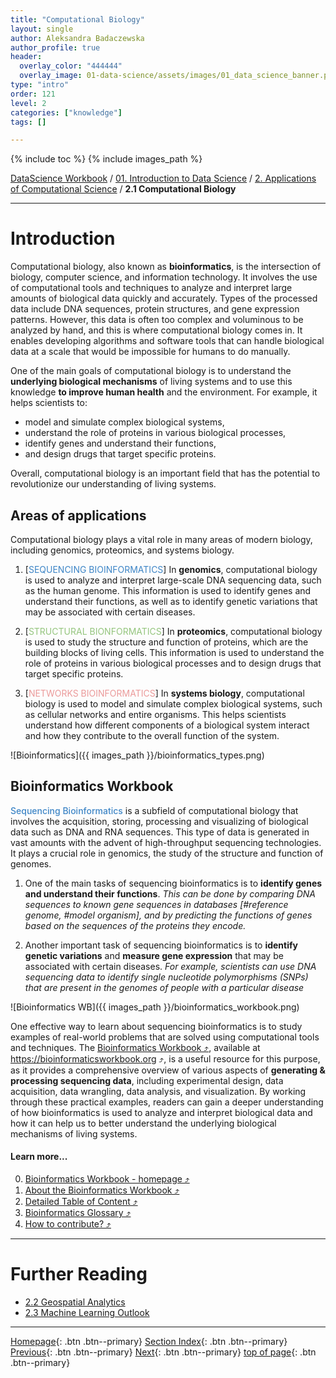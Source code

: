 ```yaml
---
title: "Computational Biology"
layout: single
author: Aleksandra Badaczewska
author_profile: true
header:
  overlay_color: "444444"
  overlay_image: 01-data-science/assets/images/01_data_science_banner.png
type: "intro"
order: 121
level: 2
categories: ["knowledge"]
tags: []

---
```


{% include toc %}
{% include images_path %}


[DataScience Workbook](https://datascience.101workbook.org/) / [01. Introduction to Data Science](00-IntroToDataScience-LandingPage.md) / [2. Applications of Computational Science](02-computational-science-applications.md) / **2.1 Computational Biology**

---


# Introduction

Computational biology, also known as **bioinformatics**, is the intersection of biology, computer science, and information technology. It involves the use of computational tools and techniques to analyze and interpret large amounts of biological data quickly and accurately. Types of the processed data include DNA sequences, protein structures, and gene expression patterns. However, this data is often too complex and voluminous to be analyzed by hand, and this is where computational biology comes in. It enables developing algorithms and software tools that can handle biological data at a scale that would be impossible for humans to do manually.


One of the main goals of computational biology is to understand the **underlying biological mechanisms** of living systems and to use this knowledge **to improve human health** and the environment. For example, it helps scientists to:
* model and simulate complex biological systems,
* understand the role of proteins in various biological processes,
* identify genes and understand their functions,
* and design drugs that target specific proteins.

Overall, computational biology is an important field that has the potential to revolutionize our understanding of living systems.

## Areas of applications

Computational biology plays a vital role in many areas of modern biology, including genomics, proteomics, and systems biology.

1. [<span style="color: #3d85c6;">SEQUENCING BIOINFORMATICS</span>] In **genomics**, computational biology is used to analyze and interpret large-scale DNA sequencing data, such as the human genome. This information is used to identify genes and understand their functions, as well as to identify genetic variations that may be associated with certain diseases.

2. [<span style="color: #94c57d;">STRUCTURAL BIONFORMATICS</span>] In **proteomics**, computational biology is used to study the structure and function of proteins, which are the building blocks of living cells. This information is used to understand the role of proteins in various biological processes and to design drugs that target specific proteins.

3. [<span style="color: #eb9a9a;">NETWORKS BIOINFORMATICS</span>] In **systems biology**, computational biology is used to model and simulate complex biological systems, such as cellular networks and entire organisms. This helps scientists understand how different components of a biological system interact and how they contribute to the overall function of the system.

![Bioinformatics]({{ images_path }}/bioinformatics_types.png)


## Bioinformatics Workbook

<span style="color: #3d85c6; font-weight: 500;">Sequencing Bioinformatics</span> is a subfield of computational biology that involves the acquisition, storing, processing and visualizing of biological data such as DNA and RNA sequences. This type of data is generated in vast amounts with the advent of high-throughput sequencing technologies. It plays a crucial role in genomics, the study of the structure and function of genomes.

1. One of the main tasks of sequencing bioinformatics is to **identify genes and understand their functions**. *This can be done by comparing DNA sequences to known gene sequences in databases [#reference genome, #model organism], and by predicting the functions of genes based on the sequences of the proteins they encode.*

2. Another important task of sequencing bioinformatics is to **identify genetic variations** and **measure gene expression** that may be associated with certain diseases. *For example, scientists can use DNA sequencing data to identify single nucleotide polymorphisms (SNPs) that are present in the genomes of people with a particular disease*

![Bioinformatics WB]({{ images_path }}/bioinformatics_workbook.png)

One effective way to learn about sequencing bioinformatics is to study examples of real-world problems that are solved using computational tools and techniques. The <a href="https://bioinformaticsworkbook.org" target="_blank">Bioinformatics Workbook  ⤴</a>, available at <a href="https://bioinformaticsworkbook.org" target="_blank">https://bioinformaticsworkbook.org  ⤴</a>, is a useful resource for this purpose, as it provides a comprehensive overview of various aspects of **generating & processing sequencing data**, including experimental design, data acquisition, data wrangling, data analysis, and visualization. By working through these practical examples, readers can gain a deeper understanding of how bioinformatics is used to analyze and interpret biological data and how it can help us to better understand the underlying biological mechanisms of living systems.

#### Learn more...

0. <a href="https://bioinformaticsworkbook.org" target="_blank">Bioinformatics Workbook - homepage  ⤴</a>
1. <a href="https://bioinformaticsworkbook.org/about.html" target="_blank">About the Bioinformatics Workbook  ⤴</a>
2. <a href="https://bioinformaticsworkbook.org/list.html" target="_blank">Detailed Table of Content  ⤴</a>
3. <a href="https://bioinformaticsworkbook.org/glossary.html" target="_blank">Bioinformatics Glossary  ⤴</a>
4. <a href="https://bioinformaticsworkbook.org/Contributing.html" target="_blank">How to contribute?  ⤴</a>

___
# Further Reading
* [2.2 Geospatial Analytics](02B-geospatial-analytics)
* [2.3 Machine Learning Outlook](02C-machine-learning)

___

[Homepage](../index.md){: .btn  .btn--primary}
[Section Index](00-IntroToDataScience-LandingPage){: .btn  .btn--primary}
[Previous](02-computational-science-applications){: .btn  .btn--primary}
[Next](02B-geospatial-analytics){: .btn  .btn--primary}
[top of page](#introduction){: .btn  .btn--primary}
